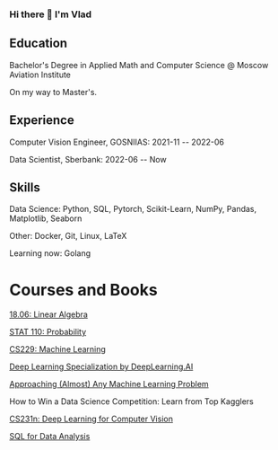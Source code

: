 ### Hi there 👋 I'm Vlad

## Education
Bachelor's Degree in Applied Math and Computer Science @ Moscow Aviation Institute

On my way to Master's.

## Experience
Computer Vision Engineer, GOSNIIAS: 2021-11 -- 2022-06

Data Scientist, Sberbank: 2022-06 -- Now

## Skills
Data Science: Python, SQL, Pytorch, Scikit-Learn, NumPy, Pandas, Matplotlib, Seaborn

Other: Docker, Git, Linux, LaTeX

Learning now: Golang

# Courses and Books
[18.06: Linear Algebra](https://ocw.mit.edu/courses/18-06-linear-algebra-spring-2010/)

[STAT 110: Probability](https://projects.iq.harvard.edu/stat110/home)

[CS229: Machine Learning](https://www.youtube.com/playlist?list=PLoROMvodv4rNH7qL6-efu_q2_bPuy0adh)

[Deep Learning Specialization by DeepLearning.AI](https://ru.coursera.org/specializations/deep-learning)

[Approaching (Almost) Any Machine Learning Problem](https://www.amazon.com/Approaching-Almost-Machine-Learning-Problem-ebook/dp/B089P13QHT)

How to Win a Data Science Competition: Learn from Top Kagglers

[CS231n: Deep Learning for Computer Vision](http://cs231n.stanford.edu/)

[SQL for Data Analysis](https://stepik.org/course/116332/info)
